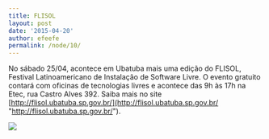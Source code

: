 ```yaml
---
title: FLISOL
layout: post
date: '2015-04-20'
author: efeefe
permalink: /node/10/
---
```


No sábado 25/04, acontece em Ubatuba mais uma edição do FLISOL, Festival Latinoamericano de Instalação de Software Livre. O evento gratuito contará com oficinas de tecnologias livres e acontece das 9h às 17h na Etec, rua Castro Alves 392. Saiba mais no site [http://flisol.ubatuba.sp.gov.br/](http://flisol.ubatuba.sp.gov.br/ "http://flisol.ubatuba.sp.gov.br/").

[![](../sites/default/files/images/10421250_366530606885722_749199873445152563_n.jpg)](http://flisol.ubatuba.sp.gov.br/ "http://flisol.ubatuba.sp.gov.br/")